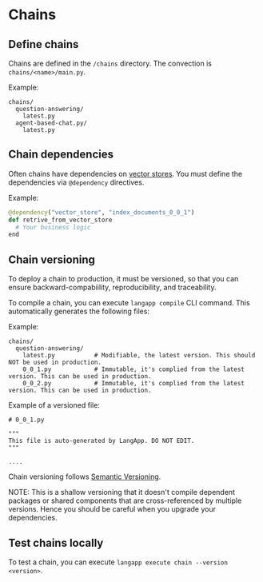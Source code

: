 # Chains

## Define chains

Chains are defined in the `/chains` directory.
The convection is `chains/<name>/main.py`.

Example:

```
chains/
  question-answering/
    latest.py
  agent-based-chat.py/
    latest.py
```

## Chain dependencies

Often chains have dependencies on [vector stores](../docs/database.md#vector-stores).
You must define the dependencies via `@dependency` directives.

Example:

```python
@dependency("vector_store", "index_documents_0_0_1")
def retrive_from_vector_store
  # Your business logic
end
```

## Chain versioning

To deploy a chain to production, it must be versioned,
so that you can ensure backward-compabiility, reproducibility, and traceability.

To compile a chain, you can execute `langapp compile` CLI command.
This automatically generates the following files:

Example:

```
chains/
  question-answering/
    latest.py           # Modifiable, the latest version. This should NOT be used in production.
    0_0_1.py            # Immutable, it's complied from the latest version. This can be used in production.
    0_0_2.py            # Immutable, it's complied from the latest version. This can be used in production.
```

Example of a versioned file:

```
# 0_0_1.py

"""
This file is auto-generated by LangApp. DO NOT EDIT.
"""

....
```

Chain versioning follows [Semantic Versioning](../docs/glossary.md#semantic-versioning).

NOTE: This is a shallow versioning that it doesn't compile dependent packages or shared components that are cross-referenced by multiple versions. Hence you should be careful when you upgrade your dependencies.

## Test chains locally

To test a chain, you can execute `langapp execute chain --version <version>`.
